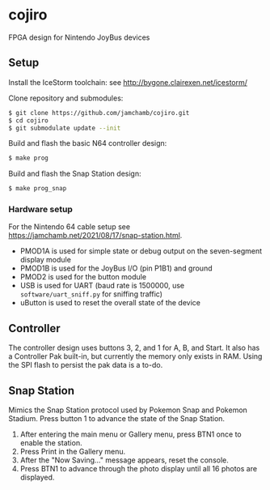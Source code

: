 # cojiro

FPGA design for Nintendo JoyBus devices


## Setup

Install the IceStorm toolchain: see <http://bygone.clairexen.net/icestorm/>

Clone repository and submodules:

```sh
$ git clone https://github.com/jamchamb/cojiro.git
$ cd cojiro
$ git submodulate update --init
```

Build and flash the basic N64 controller design:

```sh
$ make prog
```

Build and flash the Snap Station design:

```sh
$ make prog_snap
```

### Hardware setup

For the Nintendo 64 cable setup see <https://jamchamb.net/2021/08/17/snap-station.html>.

- PMOD1A is used for simple state or debug output on the seven-segment display module
- PMOD1B is used for the JoyBus I/O (pin P1B1) and ground
- PMOD2 is used for the button module
- USB is used for UART (baud rate is 1500000, use `software/uart_sniff.py` for sniffing traffic)
- uButton is used to reset the overall state of the device

## Controller

The controller design uses buttons 3, 2, and 1 for A, B, and Start.
It also has a Controller Pak built-in, but currently the memory only exists in RAM.
Using the SPI flash to persist the pak data is a to-do.


## Snap Station

Mimics the Snap Station protocol used by Pokemon Snap and Pokemon Stadium.
Press button 1 to advance the state of the Snap Station.

1. After entering the main menu or Gallery menu, press BTN1 once to enable the station.
2. Press Print in the Gallery menu.
3. After the "Now Saving..." message appears, reset the console.
4. Press BTN1 to advance through the photo display until all 16 photos are displayed.

